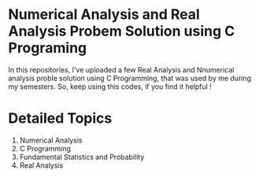 # Numerical Analysis and Real Analysis Probem Solution using C Programing 
In this repositories, I've uploaded a few Real Analysis and Nnumerical analysis proble solution using C Programming, that was used by me during my semesters.
So, keep using this codes, if you find it helpful ! 
# Detailed Topics
1. Numerical Analysis
2. C Programming
3. Fundamental Statistics and Probability
4. Real Analysis

